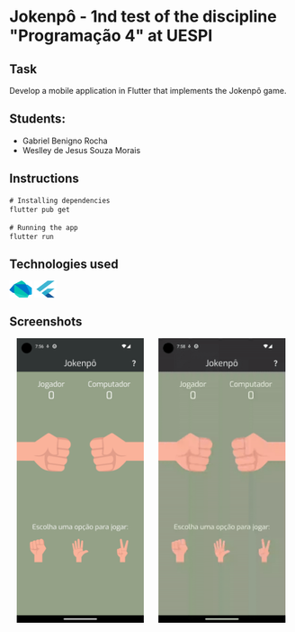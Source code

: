 # Jokenpô - 1nd test of the discipline "Programação 4" at UESPI

## Task
Develop a mobile application in Flutter that implements the Jokenpô game.

## Students:
- Gabriel Benigno Rocha 
- Weslley de Jesus Souza Morais

## Instructions
```
# Installing dependencies
flutter pub get

# Running the app
flutter run
```

## Technologies used
<div style="display: inline_block">
    <img align="center" alt="Dart" height="30" width="40" src="https://raw.githubusercontent.com/devicons/devicon/master/icons/dart/dart-original.svg">
    <img align="center" alt="Flutter" height="30" width="40" src="https://raw.githubusercontent.com/devicons/devicon/master/icons/flutter/flutter-original.svg">
</div>

## Screenshots
<div style="display: flex; justify-content: space-around;">
    <img src="screenshots/screens.gif" width="45%">
    <img src="screenshots/playing.gif" width="45%">
</div>
